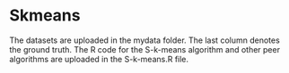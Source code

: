 # Skmeans
The datasets are uploaded in the mydata folder. The last column denotes the ground truth. The R code for the S-k-means algorithm and other peer algorithms are uploaded in the S-k-means.R file. 
